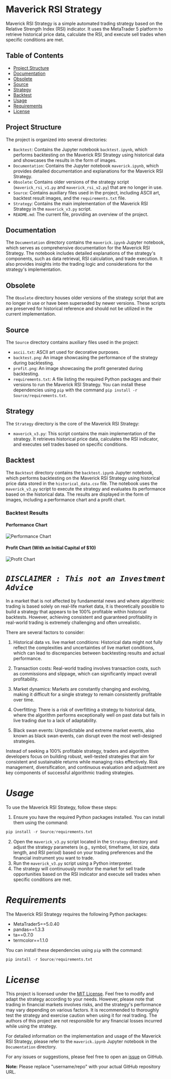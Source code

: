 # Maverick RSI Strategy

Maverick RSI Strategy is a simple automated trading strategy based on the Relative Strength Index (RSI) indicator. It uses the MetaTrader 5 platform to retrieve historical price data, calculate the RSI, and execute sell trades when specific conditions are met.

## Table of Contents
- [Project Structure](#project-structure)
- [Documentation](#documentation)
- [Obsolete](#obsolete)
- [Source](#source)
- [Strategy](#strategy)
- [Backtest](#backtest)
- [Usage](#usage)
- [Requirements](#requirements)
- [License](#license)

## Project Structure

The project is organized into several directories:

- `Backtest`: Contains the Jupyter notebook `backtest.ipynb`, which performs backtesting on the Maverick RSI Strategy using historical data and showcases the results in the form of images.
- `Documentation`: Contains the Jupyter notebook `maverick.ipynb`, which provides detailed documentation and explanations for the Maverick RSI Strategy.
- `Obsolete`: Contains older versions of the strategy script (`maverick_rsi_v1.py` and `maverick_rsi_v2.py`) that are no longer in use.
- `Source`: Contains auxiliary files used in the project, including ASCII art, backtest result images, and the `requirements.txt` file.
- `Strategy`: Contains the main implementation of the Maverick RSI Strategy in the `maverick_v3.py` script.
- `README.md`: The current file, providing an overview of the project.

## Documentation

The `Documentation` directory contains the `maverick.ipynb` Jupyter notebook, which serves as comprehensive documentation for the Maverick RSI Strategy. The notebook includes detailed explanations of the strategy's components, such as data retrieval, RSI calculation, and trade execution. It also provides insights into the trading logic and considerations for the strategy's implementation.

## Obsolete

The `Obsolete` directory houses older versions of the strategy script that are no longer in use or have been superseded by newer versions. These scripts are preserved for historical reference and should not be utilized in the current implementation.

## Source

The `Source` directory contains auxiliary files used in the project:

- `ascii.txt`: ASCII art used for decorative purposes.
- `backtest.png`: An image showcasing the performance of the strategy during backtesting.
- `profit.png`: An image showcasing the profit generated during backtesting.
- `requirements.txt`: A file listing the required Python packages and their versions to run the Maverick RSI Strategy. You can install these dependencies using `pip` with the command `pip install -r Source/requirements.txt`.

## Strategy

The `Strategy` directory is the core of the Maverick RSI Strategy:

- `maverick_v3.py`: This script contains the main implementation of the strategy. It retrieves historical price data, calculates the RSI indicator, and executes sell trades based on specific conditions.

## Backtest

The `Backtest` directory contains the `backtest.ipynb` Jupyter notebook, which performs backtesting on the Maverick RSI Strategy using historical price data stored in the `historical_data.csv` file. The notebook uses the `maverick_v3.py` script to execute the strategy and evaluates its performance based on the historical data. The results are displayed in the form of images, including a performance chart and a profit chart.

### Backtest Results

#### Performance Chart
![Performance Chart](Source/backtest.png)

#### Profit Chart (With an Initial Capital of $10)
![Profit Chart](Source/profit.png)

# ***`DISCLAIMER : This not an Investment Advice`***
In a market that is not affected by fundamental news and where algorithmic trading is based solely on real-life market data, it is theoretically possible to build a strategy that appears to be 100% profitable within historical backtests. However, achieving consistent and guaranteed profitability in real-world trading is extremely challenging and often unrealistic.

There are several factors to consider:

1. Historical data vs. live market conditions: Historical data might not fully reflect the complexities and uncertainties of live market conditions, which can lead to discrepancies between backtesting results and actual performance.

2. Transaction costs: Real-world trading involves transaction costs, such as commissions and slippage, which can significantly impact overall profitability.

3. Market dynamics: Markets are constantly changing and evolving, making it difficult for a single strategy to remain consistently profitable over time.

4. Overfitting: There is a risk of overfitting a strategy to historical data, where the algorithm performs exceptionally well on past data but fails in live trading due to a lack of adaptability.

5. Black swan events: Unpredictable and extreme market events, also known as black swan events, can disrupt even the most well-designed strategies.

Instead of seeking a 100% profitable strategy, traders and algorithm developers focus on building robust, well-tested strategies that aim for consistent and sustainable returns while managing risks effectively. Risk management, diversification, and continuous evaluation and adjustment are key components of successful algorithmic trading strategies.

# ***Usage***

To use the Maverick RSI Strategy, follow these steps:

1. Ensure you have the required Python packages installed. You can install them using the command:
```python
pip install -r Source/requirements.txt
```
2. Open the `maverick_v3.py` script located in the `Strategy` directory and adjust the strategy parameters (e.g., symbol, timeframe, lot size, data length, and RSI period) based on your trading preferences and the financial instrument you want to trade.
3. Run the `maverick_v3.py` script using a Python interpreter.
4. The strategy will continuously monitor the market for sell trade opportunities based on the RSI indicator and execute sell trades when specific conditions are met.

# ***Requirements***

The Maverick RSI Strategy requires the following Python packages:

- MetaTrader5==5.0.40
- pandas==1.3.3
- ta==0.7.0
- termcolor==1.1.0

You can install these dependencies using `pip` with the command:
```python
pip install -r Source/requirements.txt
```

# ***License***

This project is licensed under the [MIT License](LICENSE). Feel free to modify and adapt the strategy according to your needs. However, please note that trading in financial markets involves risks, and the strategy's performance may vary depending on various factors. It is recommended to thoroughly test the strategy and exercise caution when using it for real trading. The authors of this project are not responsible for
any financial losses incurred while using the strategy.

For detailed information on the implementation and usage of the Maverick RSI Strategy, please refer to the `maverick.ipynb` Jupyter notebook in the `Documentation` directory.

For any issues or suggestions, please feel free to open an [issue](https://github.com/AnalyticAce/Algorithmic-Trading-Projects/issues) on GitHub.

**Note:** Please replace "username/repo" with your actual GitHub repository URL.